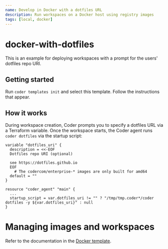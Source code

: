 ```yaml
---
name: Develop in Docker with a dotfiles URL
description: Run workspaces on a Docker host using registry images
tags: [local, docker]
---
```


# docker-with-dotfiles

This is an example for deploying workspaces with a prompt for the users' dotfiles repo URI.

## Getting started

Run `coder templates init` and select this template. Follow the instructions that appear.

## How it works

During workspace creation, Coder prompts you to specify a dotfiles URL via a Terraform variable. Once the workspace starts, the Coder agent runs `coder dotfiles` via the startup script:

```hcl
variable "dotfiles_uri" {
  description = <<-EOF
  Dotfiles repo URI (optional)

  see https://dotfiles.github.io
  EOF
    # The codercom/enterprise-* images are only built for amd64
  default = ""
}

resource "coder_agent" "main" {
  ...
  startup_script = var.dotfiles_uri != "" ? "/tmp/tmp.coder*/coder dotfiles -y ${var.dotfiles_uri}" : null
}
```

# Managing images and workspaces

Refer to the documentation in the [Docker template](../docker/README.md).
